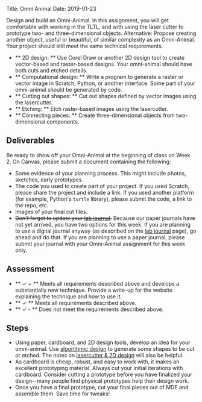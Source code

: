 Title: Omni Animal
Date: 2019-01-23

Design and build an Omni-Animal. In this assignment, you will get comfortable with working in the TLTL, and with using the laser cutter to prototype two- and three-dimensional objects. Alternative: Propose creating another object, 
useful or beautiful, of similar complexity as an Omni-Animal. Your project should still meet the same technical requirements. 

- ** 2D design: ** Use Corel Draw or another 2D design tool to create vector-based and raster-based designs. Your omni-animal should have both cuts and etched details.
- ** Computational design: ** Write a program to generate a raster or vector image in Scratch, Python, or another interface. Some part of your omni-animal should be generated by code. 
- ** Cutting out shapes: ** Cut out shapes defined by vector images using the lasercutter. 
- ** Etching: ** Etch raster-based images using the lasercutter. 
- ** Connecting pieces: ** Create three-dimensional objects from two-dimensional components.

## Deliverables

Be ready to show off your Omni-Animal at the beginning of class on Week 2. On Canvas, please submit a document containing the following:

- Some evidence of your planning process. This might include photos, sketches, early prototypes. 
- The code you used to create part of your project. If you used Scratch, please share the project and include a link. If you used another platform (for example, Python's `turtle` library), please submit the code, a link to the repo, etc. 
- Images of your final cut files.
- <del>Don't forget to update your <a href="{filename}/assignments/journal.md">lab journal</a>.</del> Because our paper journals have not yet arrived, you have two options for this week. If you are planning to use a digital journal anyway (as described on the <a href="{filename}/assignments/journal.md">lab journal</a> page), go ahead and do that. If you are planning to use a paper journal, please submit your journal with your Omni-Animal assignment for this week only. 

## Assessment

- ** &#10003; + ** Meets all requirements described above and develops a substantially new technique. Provide a write-up for the website explaining the technique and how to use it. 
- ** &#10003; ** Meets all requirements described above.
- ** &#10003; - ** Does not meet the requirements described above.

## Steps

- Using paper, cardboard, and 2D design tools, develop an idea for your omni-animal. Use <a class="module" href="{filename}/modules/scratch.md">algorithmic design</a> to generate some shapes to be cut or etched. The notes on 
<a class="module" href="{filename}/modules/lasercutter.md">lasercutter & 2D design</a> will also be helpful. 
- As cardboard is cheap, robust, and easy to work with, it makes an excellent prototyping material. Always cut your initial iterations with cardboard. Consider cutting a prototype before you have finalized your design--many people find physical prototypes help their design work. 
- Once you have a final prototype, cut your final pieces out of MDF and assemble them. Save time for tweaks!
